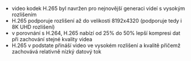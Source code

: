 ﻿* video kodek H.265 byl navržen pro nejnovější generaci videí s vysokým rozlišením
* H.265 podporuje rozlišení až do velikosti 8192x4320 (podporuje tedy i 8K UHD rozlišení)
* v porovnání s H.264, H.265 nabízí od 25% do 50% lepší kompresi dat při zachování stejné kvality videa
* H.265 v podstate přináší video ve vysokém rozlišení a kvalitě přičemž zachovává relativně nízký datový tok
